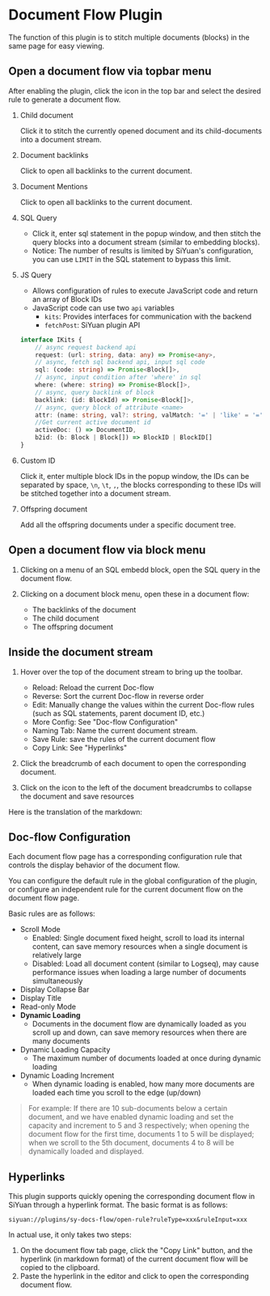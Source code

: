 # Document Flow Plugin

The function of this plugin is to stitch multiple documents (blocks) in the same page for easy viewing.

## Open a document flow via topbar menu

After enabling the plugin, click the icon in the top bar and select the desired rule to generate a document flow.

1. Child document

    Click it to stitch the currently opened document and its child-documents into a document stream.

2. Document backlinks

    Click to open all backlinks to the current document.

3. Document Mentions

    Click to open all backlinks to the current document.

4. SQL Query

    - Click it, enter sql statement in the popup window, and then stitch the query blocks into a document stream (similar to embedding blocks).
    - Notice: The number of results is limited by SiYuan's configuration, you can use `LIMIT` in the SQL statement to bypass this limit.

5. JS Query

    - Allows configuration of rules to execute JavaScript code and return an array of Block IDs
    - JavaScript code can use two `api` variables
      - `kits`: Provides interfaces for communication with the backend
      - `fetchPost`: SiYuan plugin API
    ```ts
    interface IKits {
        // async request backend api
        request: (url: string, data: any) => Promise<any>,
        // async, fetch sql backend api, input sql code
        sql: (code: string) => Promise<Block[]>,
        // async, input condition after 'where' in sql
        where: (where: string) => Promise<Block[]>,
        // async, query backlink of block
        backlink: (id: BlockId) => Promise<Block[]>,
        // async, query block of attribute <name>
        attr: (name: string, val?: string, valMatch: '=' | 'like' = '=') => Promise<Block[]>,
        //Get current active document id
        activeDoc: () => DocumentID,
        b2id: (b: Block | Block[]) => BlockID | BlockID[]
    }

1. Custom ID

    Click it, enter multiple block IDs in the popup window, the IDs can be separated by space, `\n`, `\t`, `,`, the blocks corresponding to these IDs will be stitched together into a document stream.

2. Offspring document

    Add all the offspring documents under a specific document tree.

## Open a document flow via block menu

1. Clicking on a menu of an SQL embedd block, open the SQL query in the document flow.

2. Clicking on a document block menu, open these in a document flow:

    - The backlinks of the document
    - The child document
    - The offspring document

## Inside the document stream

1. Hover over the top of the document stream to bring up the toolbar.

    - Reload: Reload the current Doc-flow
    - Reverse: Sort the current Doc-flow in reverse order
    - Edit: Manually change the values within the current Doc-flow rules (such as SQL statements, parent document ID, etc.)
    - More Config: See "Doc-flow Configuration"
    - Naming Tab: Name the current document stream.
    - Save Rule: save the rules of the current document flow
    - Copy Link: See "Hyperlinks"

2. Click the breadcrumb of each document to open the corresponding document.

3. Click on the icon to the left of the document breadcrumbs to collapse the document and save resources

Here is the translation of the markdown:

## Doc-flow Configuration

Each document flow page has a corresponding configuration rule that controls the display behavior of the document flow.

You can configure the default rule in the global configuration of the plugin, or configure an independent rule for the current document flow on the document flow page.

Basic rules are as follows:

- Scroll Mode
  - Enabled: Single document fixed height, scroll to load its internal content, can save memory resources when a single document is relatively large
  - Disabled: Load all document content (similar to Logseq), may cause performance issues when loading a large number of documents simultaneously
- Display Collapse Bar
- Display Title
- Read-only Mode
- **Dynamic Loading**
  - Documents in the document flow are dynamically loaded as you scroll up and down, can save memory resources when there are many documents
- Dynamic Loading Capacity
  - The maximum number of documents loaded at once during dynamic loading
- Dynamic Loading Increment
  - When dynamic loading is enabled, how many more documents are loaded each time you scroll to the edge (up/down)

> For example: If there are 10 sub-documents below a certain document, and we have enabled dynamic loading and set the capacity and increment to 5 and 3 respectively; when opening the document flow for the first time, documents 1 to 5 will be displayed; when we scroll to the 5th document, documents 4 to 8 will be dynamically loaded and displayed.


## Hyperlinks

This plugin supports quickly opening the corresponding document flow in SiYuan through a hyperlink format. The basic format is as follows:

```
siyuan://plugins/sy-docs-flow/open-rule?ruleType=xxx&ruleInput=xxx
```

In actual use, it only takes two steps:

1. On the document flow tab page, click the "Copy Link" button, and the hyperlink (in markdown format) of the current document flow will be copied to the clipboard.
2. Paste the hyperlink in the editor and click to open the corresponding document flow.

